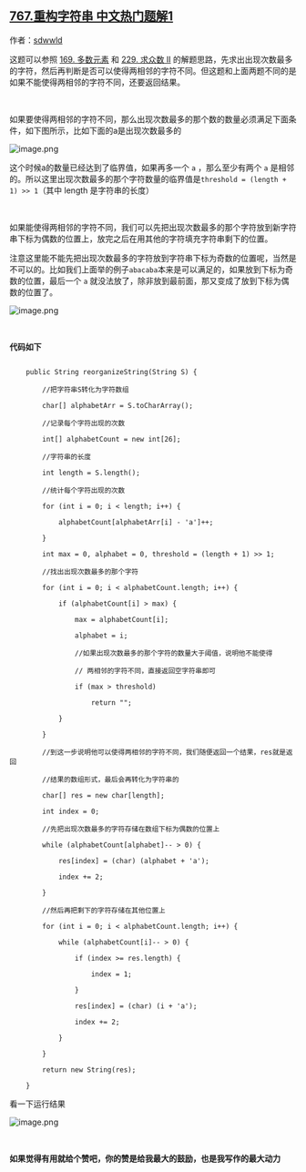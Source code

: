 ## [767.重构字符串 中文热门题解1](https://leetcode.cn/problems/reorganize-string/solutions/100000/javadai-ma-ji-bai-liao-100de-yong-hu-by-sdwwld)

作者：[sdwwld](https://leetcode.cn/u/sdwwld)


这题可以参照 [169. 多数元素](https://leetcode-cn.com/problems/majority-element/) 和 [229. 求众数 II](https://leetcode-cn.com/problems/majority-element-ii/) 的解题思路，先求出出现次数最多的字符，然后再判断是否可以使得两相邻的字符不同。但这题和上面两题不同的是如果不能使得两相邻的字符不同，还要返回结果。

<br>

如果要使得两相邻的字符不同，那么出现次数最多的那个数的数量必须满足下面条件，如下图所示，比如下面的a是出现次数最多的
![image.png](https://pic.leetcode-cn.com/1606702063-ZGRiGk-image.png)
这个时候a的数量已经达到了临界值，如果再多一个 `a` ，那么至少有两个 `a` 是相邻的。所以这里出现次数最多的那个字符数量的临界值是```threshold = (length + 1) >> 1```（其中 length 是字符串的长度）
<br>

如果能使得两相邻的字符不同，我们可以先把出现次数最多的那个字符放到新字符串下标为偶数的位置上，放完之后在用其他的字符填充字符串剩下的位置。

注意这里能不能先把出现次数最多的字符放到字符串下标为奇数的位置呢，当然是不可以的。比如我们上面举的例子```abacaba```本来是可以满足的，如果放到下标为奇数的位置，最后一个 `a` 就没法放了，除非放到最前面，那又变成了放到下标为偶数的位置了。

![image.png](https://pic.leetcode-cn.com/1606702850-dkiScN-image.png)


<br>

**代码如下**

```
    public String reorganizeString(String S) {
        //把字符串S转化为字符数组
        char[] alphabetArr = S.toCharArray();
        //记录每个字符出现的次数
        int[] alphabetCount = new int[26];
        //字符串的长度
        int length = S.length();
        //统计每个字符出现的次数
        for (int i = 0; i < length; i++) {
            alphabetCount[alphabetArr[i] - 'a']++;
        }
        int max = 0, alphabet = 0, threshold = (length + 1) >> 1;
        //找出出现次数最多的那个字符
        for (int i = 0; i < alphabetCount.length; i++) {
            if (alphabetCount[i] > max) {
                max = alphabetCount[i];
                alphabet = i;
                //如果出现次数最多的那个字符的数量大于阈值，说明他不能使得
                // 两相邻的字符不同，直接返回空字符串即可
                if (max > threshold)
                    return "";
            }
        }
        //到这一步说明他可以使得两相邻的字符不同，我们随便返回一个结果，res就是返回
        //结果的数组形式，最后会再转化为字符串的
        char[] res = new char[length];
        int index = 0;
        //先把出现次数最多的字符存储在数组下标为偶数的位置上
        while (alphabetCount[alphabet]-- > 0) {
            res[index] = (char) (alphabet + 'a');
            index += 2;
        }
        //然后再把剩下的字符存储在其他位置上
        for (int i = 0; i < alphabetCount.length; i++) {
            while (alphabetCount[i]-- > 0) {
                if (index >= res.length) {
                    index = 1;
                }
                res[index] = (char) (i + 'a');
                index += 2;
            }
        }
        return new String(res);
    }
```

看一下运行结果
![image.png](https://pic.leetcode-cn.com/1606701405-nRcxCU-image.png)




<br>

**如果觉得有用就给个赞吧，你的赞是给我最大的鼓励，也是我写作的最大动力**
